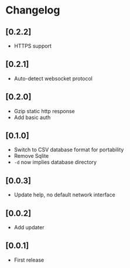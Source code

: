 # Changelog

## [0.2.2]

- HTTPS support


## [0.2.1]

- Auto-detect websocket protocol


## [0.2.0]

- Gzip static http response
- Add basic auth


## [0.1.0]

- Switch to CSV database format for portability
- Remove Sqlite
- `-d` now implies database directory


## [0.0.3]

- Update help, no default network interface


## [0.0.2]

- Add updater


## [0.0.1]

- First release
